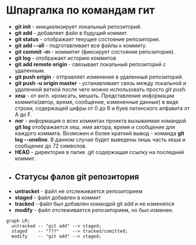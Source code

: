 # Шпаргалка по командам гит  
+ __git init__ - инициализирует локальный репозиторий. 
+ __git add__ - добавляет файл в будущий коммит. 
+ __git status__ - отображает текущее состояние репозитория. 
+ __git add --all__ - подготавливает все файлы к коммиту. 
+ __git commit -m <message>__ - коммитит (фиксирует состояние репозитория). 
+ __git log__ - отображает историю коммитов
+ __git add remote origin *<link>*__ - связывает локальный репозиторий с удаленным. 
+ __git push origin *<branch>*__ - отправляет изменения в удаленный репозиторий. 
+ __git push -u origin master__ - устанавливает связь между локальной и удаленной веткой после чего можно использовать просто *git push*. 
+ __хеш__ - от англ. кромсать, мешать. Представление информации коммита(автор, время, сообщение, измененные данные) в виде строки, содержащей цифры от 0 до 9 и букв латинского алфавита от A до F.
+ __лог__ - информация о всех коммитах проекта вызываемая командой __git log__ отображается хеш,  имя автора, время и сообщение для каждого коммита. Возможен и более краткий вывод - команда __git log --oneline__. В данном случае будет выведены лишь часть хеша и сообщение до 72 символов.
+ **HEAD** - директория в папке .git содержащая ссылку на последний коммит.
+ ## Статусы фалов git репозитория
+ **untracket** - файл не отслеживается репозиторием
+ **staged** - файл добавлен в коммит
+ **tracked** - файл был добавлен командой git add и не изменялся
+ **modify** - файл отслеживается репозиторием, но был изменен.

```mermaid
graph LR;
  untracked -- "git add" --> staged;
  staged    -- "???"     --> tracked/comitted;
  modify    -- "git add" --> staged;
```



  



